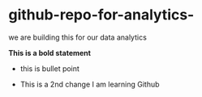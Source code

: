 # github-repo-for-analytics-
we are building this for our data analytics 



**This is a bold statement**

*  this is bullet point

*   This is a 2nd change 
I am learning Github
